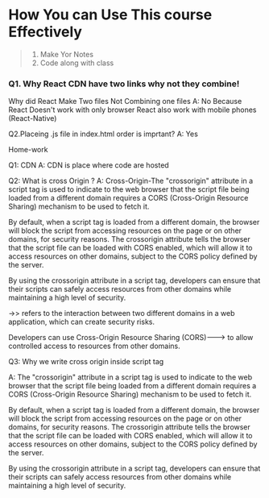# How You can Use This course Effectively 
> 1. Make Yor Notes
> 2. Code along with class
  




>>>>>>>>>>>>>>>>>>>>>>>>>>>>>>>>>>>>>>>>>>>>>>>>>>>>>>>>
### Q1. Why React CDN have two links why not they combine!
 Why did React Make Two files Not Combining one files
A: No
 Because React Doesn't work with only browser
 React also work with mobile phones (React-Native)

 Q2.Placeing .js file in index.html order is imprtant?
 A: Yes
 
 >>>>>>>>>>>>>>>>>>>>>>>>>>>>>>>>>>>>>>>>>>>>>>>>>>>>>>>>>>
 Home-work

Q1: CDN
 A: CDN is place where code are hosted


Q2: What is cross Origin ?
 A: Cross-Origin-The "crossorigin" attribute in a script tag is used to indicate to the web browser that the script file being loaded from a different domain requires a CORS (Cross-Origin Resource Sharing) mechanism to be used to fetch it.

By default, when a script tag is loaded from a different domain, the browser will block the script from accessing resources on the page or on other domains, for security reasons. The crossorigin attribute tells the browser that the script file can be loaded with CORS enabled, which will allow it to access resources on other domains, subject to the CORS policy defined by the server.

By using the crossorigin attribute in a script tag, developers can ensure that their scripts can safely access resources from other domains while maintaining a high level of security.




->> refers to the interaction between two different domains in a web application, which can create security risks. 

 Developers can use Cross-Origin Resource Sharing (CORS)---> to allow controlled access to resources from other domains.

Q3: Why we write cross origin inside script tag

A:  The "crossorigin" attribute in a script tag is used to indicate to the web browser that the script file being loaded from a different domain requires a CORS (Cross-Origin Resource Sharing) mechanism to be used to fetch it.

By default, when a script tag is loaded from a different domain, the browser will block the script from accessing resources on the page or on other domains, for security reasons. The crossorigin attribute tells the browser that the script file can be loaded with CORS enabled, which will allow it to access resources on other domains, subject to the CORS policy defined by the server.

By using the crossorigin attribute in a script tag, developers can ensure that their scripts can safely access resources from other domains while maintaining a high level of security.




